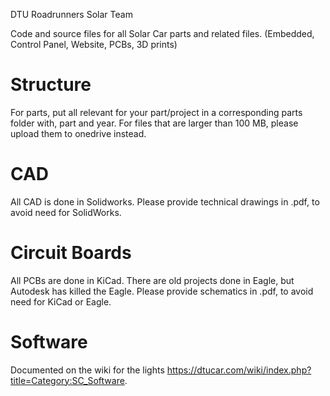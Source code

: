 DTU Roadrunners Solar Team

Code and source files for all Solar Car parts and related files. (Embedded, Control Panel, Website, PCBs, 3D prints)

# Structure
For parts, put all relevant for your part/project in a corresponding parts folder with, part and year.
For files that are larger than 100 MB, please upload them to onedrive instead.

# CAD
All CAD is done in Solidworks.
Please provide technical drawings in .pdf, to avoid need for SolidWorks.

# Circuit Boards
All PCBs are done in KiCad.
There are old projects done in Eagle, but Autodesk has killed the Eagle.
Please provide schematics in .pdf, to avoid need for KiCad or Eagle.

# Software
Documented on the wiki for the lights https://dtucar.com/wiki/index.php?title=Category:SC_Software.
